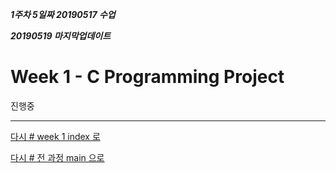 ***1주차 5일짜 20190517 수업***

***20190519 마지막업데이트***

# Week 1 - C Programming Project


진행중



---

[다시 # week 1 index 로](../w01.md)

[다시 # 전 과정 main 으로](../../README.md)



